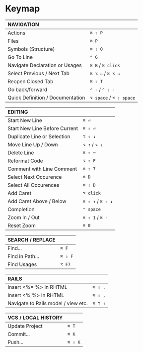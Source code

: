 # Keymap

| NAVIGATION                          |                         |
| :---                                | :---                    |
| Actions                             | `⌘ ⇧ P`                 |
| Files                               | `⌘ P`                   |
| Symbols (Structure)                 | `⌘ ⇧ O`                 |
| Go To Line                          | `⌃ G`                   |
| Navigate Declaration or Usages      | `⌘ B` / `⌘ click`       |
| Select Previous / Next Tab          | `⌘ ⌥ ←` / `⌘ ⌥ →`       |
| Reopen Closed Tab                   | `⌘ ⇧ T`                 |
| Go back/forward                     | `⌃ -` / `⌃ ⇧ -`         |
| Quick Definition / Documentation    | `⌥ space` / `⌥ ⇧ space` |

| EDITING                             |                         |
| :---                                | :---                    |
| Start New Line                      | `⌘ ⏎`                   |
| Start New Line Before Current       | `⌘ ⇧ ⏎`                 |
| Duplicate Line or Selection         | `⌥ ⇧ ↓`                 |
| Move Line Up / Down                 | `⌥ ↑` / `⌥ ↓`           |
| Delete Line                         | `⌘ ⇧ ⌨`                 |
| Reformat Code                       | `⌥ ⇧ F`                 |
| Comment with Line Comment           | `⌘ ⇧ 7`                 |
| Select Next Occurence               | `⌘ D`                   |
| Select All Occurences               | `⌘ ⇧ D`                 |
| Add Caret                           | `⌥ click`               |
| Add Caret Above / Below             | `⌘ ⇧ ↑` / `⌘ ⇧ ↓`       |
| Completion                          | `⌃ space`               |
| Zoom In / Out                       | `⌘ ⇧ 1` / `⌘ -`         |
| Reset Zoom                          | `⌘ 0`                   |

| SEARCH / REPLACE                    |                         |
| :---                                | :---                    |
| Find...                             | `⌘ F`                   |
| Find in Path...                     | `⌘ ⇧ F`                 |
| Find Usages                         | `⌥ F7`                  |

| RAILS                               |                         |
| :---                                | :---                    |
| Insert <%= %> in RHTML              | `⌘ ⇧ .`                 |
| Insert <% %> in RHTML               | `⌘ ⇧ ,`                 |
| Navigate to Rails model / view etc. | `⌘ ⌥ ↑`                 |

| VCS / LOCAL HISTORY                 |                         |
| :---                                | :---                    |
| Update Project                      | `⌘ T`                   |
| Commit...                           | `⌘ K`                   |
| Push...                             | `⌘ ⇧ K`                 |
